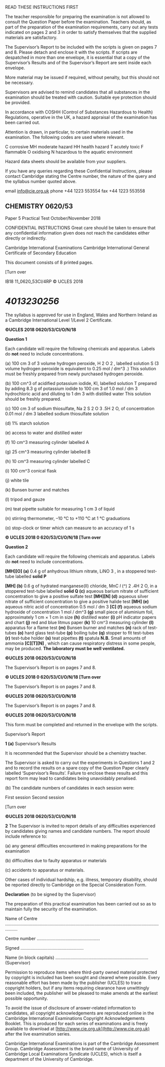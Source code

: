 READ THESE INSTRUCTIONS FIRST 

 The teacher responsible for preparing the examination is not allowed to consult the Question Paper before the examination. Teachers should, as part of the preparation of the examination requirements, carry out any tests indicated on pages 2 and 3 in order to satisfy themselves that the supplied materials are satisfactory. 

 The Supervisor’s Report to be included with the scripts is given on pages 7 and 8. Please detach and enclose it with the scripts. If scripts are despatched in more than one envelope, it is essential that a copy of the Supervisor’s Results and of the Supervisor’s Report are sent inside each envelope. 

 More material may be issued if required, without penalty, but this should not be necessary. 

 Supervisors are advised to remind candidates that all substances in the examination should be treated with caution. Suitable eye protection should be provided. 

 In accordance with COSHH (Control of Substances Hazardous to Health) Regulations, operative in the UK, a hazard appraisal of the examination has been carried out. 

 Attention is drawn, in particular, to certain materials used in the examination. The following codes are used where relevant. 

 C corrosive MH moderate hazard HH health hazard T acutely toxic F flammable O oxidising N hazardous to the aquatic environment 

 Hazard data sheets should be available from your suppliers. 

 If you have any queries regarding these Confidential Instructions, please contact Cambridge stating the Centre number, the nature of the query and the syllabus number quoted above. 

 email info@cie.org.uk phone +44 1223 553554 fax +44 1223 553558 

## CHEMISTRY 0620/53 

 Paper 5 Practical Test October/November 2018 

 CONFIDENTIAL INSTRUCTIONS Great care should be taken to ensure that any confidential information given does not reach the candidates either directly or indirectly. 

 Cambridge International Examinations Cambridge International General Certificate of Secondary Education 

 This document consists of 8 printed pages. 

 [Turn over 

 IB18 11_0620_53CI/4RP © UCLES 2018 

# *4013230256* 

 The syllabus is approved for use in England, Wales and Northern Ireland as a Cambridge International Level 1/Level 2 Certificate. 


**©UCLES 2018 0620/53/CI/O/N/18** 

**Question 1** 

Each candidate will require the following chemicals and apparatus. Labels do **not** need to include concentrations. 

 (a) 100 cm 3 of 3 volume hydrogen peroxide, H 2 O 2 , labelled solution S (3 volume hydrogen peroxide is equivalent to 0.25 mol / dm^3 .) This solution must be freshly prepared from newly purchased hydrogen peroxide. 

 (b) 100 cm^3 of acidified potassium iodide, KI, labelled solution T prepared by adding 8.3 g of potassium iodide to 100 cm 3 of 1.0 mol / dm 3 hydrochloric acid and diluting to 1 dm 3 with distilled water This solution should be freshly prepared. 

 (c) 100 cm 3 of sodium thiosulfate, Na 2 S 2 O 3 .5H 2 O, of concentration 0.01 mol / dm 3 labelled sodium thiosulfate solution 

 (d) 1% starch solution 

 (e) access to water and distilled water 

 (f) 10 cm^3 measuring cylinder labelled A 

 (g) 25 cm^3 measuring cylinder labelled B 

 (h) 10 cm^3 measuring cylinder labelled C 

 (i) 100 cm^3 conical flask 

 (j) white tile 

 (k) Bunsen burner and matches 

 (l) tripod and gauze 

 (m) teat pipette suitable for measuring 1 cm 3 of liquid 

 (n) stirring thermometer, –10 °C to +110 °C at 1 °C graduations 

 (o) stop-clock or timer which can measure to an accuracy of 1 s 


**© UCLES 2018 0 620/53/CI/O/N/18 [Turn over** 

**Question 2** 

Each candidate will require the following chemicals and apparatus. Labels do **not** need to include concentrations. 

**[MH][O] (a)** 0.4 g of anhydrous lithium nitrate, LiNO 3 , in a stoppered test-tube labelled **solid P** 

**[MH] (b)** 0.6 g of hydrated manganese(II) chloride, MnC _l_ (^) 2 .4H 2 O, in a stoppered test-tube labelled **solid Q (c)** aqueous barium nitrate of sufficient concentration to give a positive sulfate test **[MH][N] (d)** aqueous silver nitrate of sufficient concentration to give a positive halide test **[MH] (e)** aqueous nitric acid of concentration 0.5 mol / dm 3 **[C] (f)** aqueous sodium hydroxide of concentration 1 mol / dm^3 **(g)** small piece of aluminium foil, approximately 1 cm × 1 cm in size **(h)** distilled water **(i)** pH indicator papers and chart **(j)** red and blue litmus paper **(k)** 10 cm^3 measuring cylinder **(l)** apparatus for a flame test **(m)** Bunsen burner and matches **(n)** rack of test-tubes **(o)** hard glass test-tube **(p)** boiling tube **(q)** stopper to fit test-tubes **(r)** test-tube holder **(s)** teat pipettes **(t)** spatula **N.B.** Small amounts of ammonia **[C][T][N]** , which can cause respiratory distress in some people, may be produced. **The laboratory must be well ventilated.** 


**©UCLES 2018 0620/53/CI/O/N/18** 

 The Supervisor’s Report is on pages 7 and 8. 


**© UCLES 2018 0 620/53/CI/O/N/18 [Turn over** 

 The Supervisor’s Report is on pages 7 and 8. 


**©UCLES 2018 0620/53/CI/O/N/18** 

 The Supervisor’s Report is on pages 7 and 8. 


**©UCLES 2018 0620/53/CI/O/N/18** 

 This form must be completed and returned in the envelope with the scripts. 

 Supervisor’s Report 

**1 (a)** Supervisor’s Results 

 It is recommended that the Supervisor should be a chemistry teacher. 

 The Supervisor is asked to carry out the experiments in Questions 1 and 2 and to record the results on a spare copy of the Question Paper clearly labelled ‘Supervisor’s Results’. Failure to enclose these results and this report form may lead to candidates being unavoidably penalised. 

 (b) The candidate numbers of candidates in each session were: 

 First session Second session 

 [Turn over 


**©UCLES 2018 0620/53/CI/O/N/18** 

**2** The Supervisor is invited to report details of any difficulties experienced by candidates giving names and candidate numbers. The report should include reference to: 

 (a) any general difficulties encountered in making preparations for the examination 

 (b) difficulties due to faulty apparatus or materials 

 (c) accidents to apparatus or materials. 

 Other cases of individual hardship, e.g. illness, temporary disability, should be reported directly to Cambridge on the Special Consideration Form. 

**Declaration** (to be signed by the Supervisor) 

The preparation of this practical examination has been carried out so as to maintain fully the security of the examination. 

Name of Centre ...................................................................................................................................... 

Centre number ................................................... 

Signed ................................................... 

Name (in block capitals) ........................................................................... (Supervisor) 

Permission to reproduce items where third-party owned material protected by copyright is included has been sought and cleared where possible. Every reasonable effort has been made by the publisher (UCLES) to trace copyright holders, but if any items requiring clearance have unwittingly been included, the publisher will be pleased to make amends at the earliest possible opportunity. 

To avoid the issue of disclosure of answer-related information to candidates, all copyright acknowledgements are reproduced online in the Cambridge International Examinations Copyright Acknowledgements Booklet. This is produced for each series of examinations and is freely available to download at [http://www.cie.org.uk](http://www.cie.org.uk) after the live examination series. 

Cambridge International Examinations is part of the Cambridge Assessment Group. Cambridge Assessment is the brand name of University of Cambridge Local Examinations Syndicate (UCLES), which is itself a department of the University of Cambridge. 



